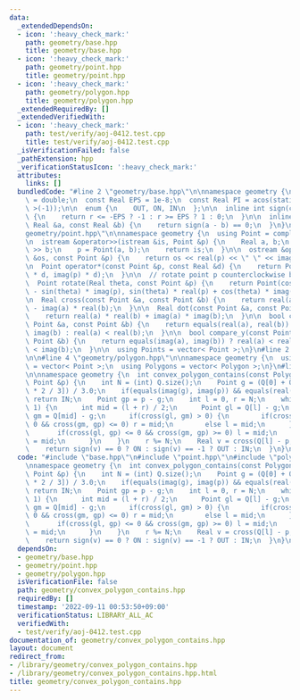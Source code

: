 ```yaml
---
data:
  _extendedDependsOn:
  - icon: ':heavy_check_mark:'
    path: geometry/base.hpp
    title: geometry/base.hpp
  - icon: ':heavy_check_mark:'
    path: geometry/point.hpp
    title: geometry/point.hpp
  - icon: ':heavy_check_mark:'
    path: geometry/polygon.hpp
    title: geometry/polygon.hpp
  _extendedRequiredBy: []
  _extendedVerifiedWith:
  - icon: ':heavy_check_mark:'
    path: test/verify/aoj-0412.test.cpp
    title: test/verify/aoj-0412.test.cpp
  _isVerificationFailed: false
  _pathExtension: hpp
  _verificationStatusIcon: ':heavy_check_mark:'
  attributes:
    links: []
  bundledCode: "#line 2 \"geometry/base.hpp\"\n\nnamespace geometry {\n  using Real\
    \ = double;\n  const Real EPS = 1e-8;\n  const Real PI = acos(static_cast< Real\
    \ >(-1));\n\n  enum {\n    OUT, ON, IN\n  };\n\n  inline int sign(const Real &r)\
    \ {\n    return r <= -EPS ? -1 : r >= EPS ? 1 : 0;\n  }\n\n  inline bool equals(const\
    \ Real &a, const Real &b) {\n    return sign(a - b) == 0;\n  }\n}\n#line 3 \"\
    geometry/point.hpp\"\n\nnamespace geometry {\n  using Point = complex< Real >;\n\
    \n  istream &operator>>(istream &is, Point &p) {\n    Real a, b;\n    is >> a\
    \ >> b;\n    p = Point(a, b);\n    return is;\n  }\n\n  ostream &operator<<(ostream\
    \ &os, const Point &p) {\n    return os << real(p) << \" \" << imag(p);\n  }\n\
    \n  Point operator*(const Point &p, const Real &d) {\n    return Point(real(p)\
    \ * d, imag(p) * d);\n  }\n\n  // rotate point p counterclockwise by theta rad\n\
    \  Point rotate(Real theta, const Point &p) {\n    return Point(cos(theta) * real(p)\
    \ - sin(theta) * imag(p), sin(theta) * real(p) + cos(theta) * imag(p));\n  }\n\
    \n  Real cross(const Point &a, const Point &b) {\n    return real(a) * imag(b)\
    \ - imag(a) * real(b);\n  }\n\n  Real dot(const Point &a, const Point &b) {\n\
    \    return real(a) * real(b) + imag(a) * imag(b);\n  }\n\n  bool compare_x(const\
    \ Point &a, const Point &b) {\n    return equals(real(a), real(b)) ? imag(a) <\
    \ imag(b) : real(a) < real(b);\n  }\n\n  bool compare_y(const Point &a, const\
    \ Point &b) {\n    return equals(imag(a), imag(b)) ? real(a) < real(b) : imag(a)\
    \ < imag(b);\n  }\n\n  using Points = vector< Point >;\n}\n#line 2 \"geometry/polygon.hpp\"\
    \n\n#line 4 \"geometry/polygon.hpp\"\n\nnamespace geometry {\n  using Polygon\
    \ = vector< Point >;\n  using Polygons = vector< Polygon >;\n}\n#line 4 \"geometry/convex_polygon_contains.hpp\"\
    \n\nnamespace geometry {\n  int convex_polygon_contains(const Polygon &Q, const\
    \ Point &p) {\n    int N = (int) Q.size();\n    Point g = (Q[0] + Q[N / 3] + Q[N\
    \ * 2 / 3]) / 3.0;\n    if(equals(imag(g), imag(p)) && equals(real(g), imag(g)))\
    \ return IN;\n    Point gp = p - g;\n    int l = 0, r = N;\n    while(r - l >\
    \ 1) {\n      int mid = (l + r) / 2;\n      Point gl = Q[l] - g;\n      Point\
    \ gm = Q[mid] - g;\n      if(cross(gl, gm) > 0) {\n        if(cross(gl, gp) >=\
    \ 0 && cross(gm, gp) <= 0) r = mid;\n        else l = mid;\n      } else {\n \
    \       if(cross(gl, gp) <= 0 && cross(gm, gp) >= 0) l = mid;\n        else r\
    \ = mid;\n      }\n    }\n    r %= N;\n    Real v = cross(Q[l] - p, Q[r] - p);\n\
    \    return sign(v) == 0 ? ON : sign(v) == -1 ? OUT : IN;\n  }\n}\n"
  code: "#include \"base.hpp\"\n#include \"point.hpp\"\n#include \"polygon.hpp\"\n\
    \nnamespace geometry {\n  int convex_polygon_contains(const Polygon &Q, const\
    \ Point &p) {\n    int N = (int) Q.size();\n    Point g = (Q[0] + Q[N / 3] + Q[N\
    \ * 2 / 3]) / 3.0;\n    if(equals(imag(g), imag(p)) && equals(real(g), imag(g)))\
    \ return IN;\n    Point gp = p - g;\n    int l = 0, r = N;\n    while(r - l >\
    \ 1) {\n      int mid = (l + r) / 2;\n      Point gl = Q[l] - g;\n      Point\
    \ gm = Q[mid] - g;\n      if(cross(gl, gm) > 0) {\n        if(cross(gl, gp) >=\
    \ 0 && cross(gm, gp) <= 0) r = mid;\n        else l = mid;\n      } else {\n \
    \       if(cross(gl, gp) <= 0 && cross(gm, gp) >= 0) l = mid;\n        else r\
    \ = mid;\n      }\n    }\n    r %= N;\n    Real v = cross(Q[l] - p, Q[r] - p);\n\
    \    return sign(v) == 0 ? ON : sign(v) == -1 ? OUT : IN;\n  }\n}\n"
  dependsOn:
  - geometry/base.hpp
  - geometry/point.hpp
  - geometry/polygon.hpp
  isVerificationFile: false
  path: geometry/convex_polygon_contains.hpp
  requiredBy: []
  timestamp: '2022-09-11 00:53:50+09:00'
  verificationStatus: LIBRARY_ALL_AC
  verifiedWith:
  - test/verify/aoj-0412.test.cpp
documentation_of: geometry/convex_polygon_contains.hpp
layout: document
redirect_from:
- /library/geometry/convex_polygon_contains.hpp
- /library/geometry/convex_polygon_contains.hpp.html
title: geometry/convex_polygon_contains.hpp
---
```

